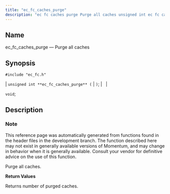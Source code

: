 ```yaml
---
title: "ec_fc_caches_purge"
description: "ec fc caches purge Purge all caches unsigned int ec fc caches purge void This reference page was automatically generated from functions found in the header files in the development branch The function described here may not exist in generally available versions of Momentum and may change in behavior when..."
---
```


<a name="apis.ec_fc_caches_purge"></a> 
## Name

ec_fc_caches_purge — Purge all caches

## Synopsis

`#include "ec_fc.h"`

| `unsigned int **ec_fc_caches_purge** (` | `)`; |   |

`void`;<a name="idp52060368"></a> 
## Description

### Note

This reference page was automatically generated from functions found in the header files in the development branch. The function described here may not exist in generally available versions of Momentum, and may change in behavior when it is generally available. Consult your vendor for definitive advice on the use of this function.

Purge all caches.

**<a name="idp52063216"></a> Return Values**

Returns number of purged caches.